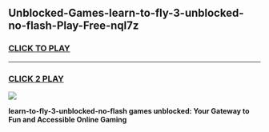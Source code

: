 
## Unblocked-Games-learn-to-fly-3-unblocked-no-flash-Play-Free-nql7z
<h3>
<a href="https://premium76.site?title=learn-to-fly-3-unblocked-no-flash&ref=23A">CLICK TO PLAY</a></h3>
<hr>

<h3>
<a href="https://premium76.site?title=learn-to-fly-3-unblocked-no-flash&ref=23A">CLICK 2 PLAY</a>
  
</h3>

<a href="https://premium76.site?title=learn-to-fly-3-unblocked-no-flash&ref=23A"><img src="https://clearcache.store/games.png"></a>


**learn-to-fly-3-unblocked-no-flash games unblocked: Your Gateway to Fun and Accessible Online Gaming**
